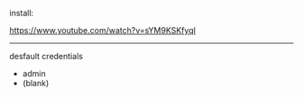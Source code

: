 install:

https://www.youtube.com/watch?v=sYM9KSKfyqI

---

desfault credentials

- admin
- (blank)

